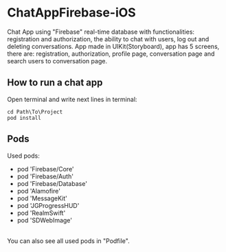 # ChatAppFirebase-iOS
Chat App using "Firebase" real-time database with functionalities: registration and authorization, the ability to chat with users, log out and deleting conversations. App made in UIKit(Storyboard), app has 5 screens, there are: registration, authorization, profile page, conversation page and search users to conversation page.

## How to run a chat app
Open terminal and write next lines in terminal:
```
cd Path\To\Project
pod install
```

## Pods
Used pods:
- pod 'Firebase/Core'
- pod 'Firebase/Auth'
- pod 'Firebase/Database'
- pod 'Alamofire'
- pod 'MessageKit'
- pod 'JGProgressHUD'
- pod 'RealmSwift'
- pod 'SDWebImage'

<br/>You can also see all used pods in "Podfile".
